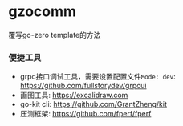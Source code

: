 # gzocomm
覆写go-zero template的方法

### 便捷工具
+ grpc接口调试工具，需要设置配置文件`Mode: dev`: https://github.com/fullstorydev/grpcui
+ 画图工具: https://excalidraw.com
+ go-kit cli: https://github.com/GrantZheng/kit
+ 压测框架: https://github.com/fperf/fperf